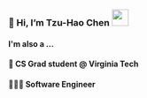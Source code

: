 ### 👋 Hi, I’m Tzu-Hao Chen <a href="http://www.linkedin.com/in/tzuhaochen/"><img src="https://github.com/haoeverchen/haoeverchen/assets/142855300/a395533b-eca8-4e69-9375-42b902f9ff5d" width="30" height="30" /></a>

#### I'm also a ...
#### 🏫 CS Grad student @ Virginia Tech
#### 👨🏻‍💻 Software Engineer

<!---
haoeverchen/haoeverchen is a ✨ special ✨ repository because its `README.md` (this file) appears on your GitHub profile.
You can click the Preview link to take a look at your changes.
--->
